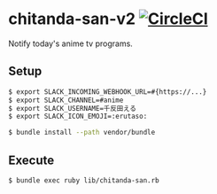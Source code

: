 # chitanda-san-v2 [![CircleCI](https://circleci.com/gh/hypermkt/chitanda-san-v2.svg?style=svg)](https://circleci.com/gh/hypermkt/chitanda-san-v2)

Notify today's anime tv programs.

## Setup

```sh
$ export SLACK_INCOMING_WEBHOOK_URL=#{https://...}
$ export SLACK_CHANNEL=#anime
$ export SLACK_USERNAME=千反田える
$ export SLACK_ICON_EMOJI=:erutaso:
```

```sh
$ bundle install --path vendor/bundle
```

## Execute

```sh
$ bundle exec ruby lib/chitanda-san.rb
```
